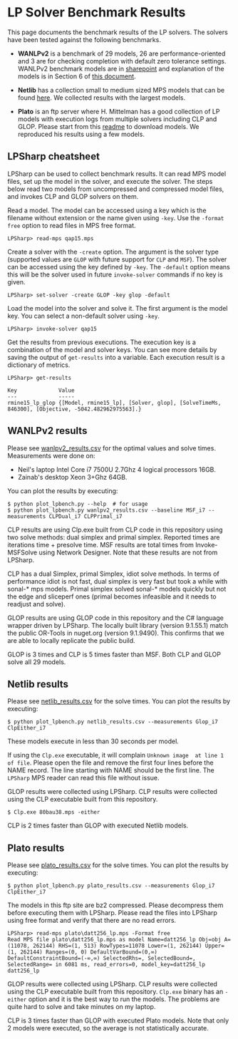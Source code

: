 # LP Solver Benchmark Results

This page documents the benchmark results of the LP solvers. The solvers have
been tested against the following benchmarks.

- __WANLPv2__ is a benchmark of 29 models, 26 are performance-oriented and 3 are for
  checking completion with default zero tolerance settings. WANLPv2 benchmark
  models are in
  [sharepoint](https://microsoft.sharepoint.com/:f:/t/AzNet_WAN/Eta127_8eHhNsylPOEupNQwB1OwjjRGGPilJtk2cf0sT_Q?e=cYFuIm)
  and explanation of the models is in Section 6 of [this
  document](https://microsoft.sharepoint.com/:b:/t/AzNet_WAN/Ed82YFQIC5xBg5_2ya0Y_bgB5OTmeu9GGMhEyFH6D7AXFg?e=GkPifF).

- __Netlib__ has a collection small to medium sized MPS models that can be found
  [here](https://www.cuter.rl.ac.uk/Problems/netlib.shtml). We collected results
  with the largest models.

- __Plato__ is an ftp server where H. Mittelman has a good collection of LP
  models with execution logs from multiple solvers including CLP and GLOP.
  Please start from this [readme](http://plato.asu.edu/ftp/lpsimp.html) to
  download models. We reproduced his results using a few models.

## LPSharp cheatsheet

LPSharp can be used to collect benchmark results. It can read MPS model files,
set up the model in the solver, and execute the solver. The steps below read two
models from uncompressed and compressed model files, and invokes CLP and GLOP
solvers on them.

Read a model. The model can be accessed using a key which is the filename
without extension or the name given using `-key`. Use the `-format free` option
to read files in MPS free format.

```
LPSharp> read-mps qap15.mps
```

Create a solver with the `-create` option. The argument is the solver type
(supported values are `GLOP` with future support for `CLP` and `MSF`). The
solver can be accessed using the key defined by `-key`. The `-default` option
means this will be the solver used in future `invoke-solver` commands if no key
is given. 
```
LPSharp> set-solver -create GLOP -key glop -default
```

Load the model into the solver and solve it. The first argument is the model
key. You can select a non-default solver using `-key`. 

```
LPSharp> invoke-solver qap15
```

Get the results from previous executions. The execution key is a combination of
the model and solver keys. You can see more details by saving the output of
`get-results` into a variable. Each execution result is a dictionary of metrics.

```
LPSharp> get-results

Key             Value
---             -----
rmine15_lp_glop {[Model, rmine15_lp], [Solver, glop], [SolveTimeMs, 846300], [Objective, -5042.482962975563].}
```

## WANLPv2 results

Please see [wanlpv2_results.csv](wanlpv2_results.csv) for the optimal values and solve times.
Measurements were done on:

- Neil's laptop Intel Core i7 7500U 2.7Ghz 4 logical processors 16GB.
- Zainab's desktop Xeon 3+Ghz 64GB.

You can plot the results by executing:

```
$ python plot_lpbench.py --help  # for usage
$ python plot_lpbench.py wanlpv2_results.csv --baseline MSF_i7 --measurements CLPDual_i7 CLPPrimal_i7
```

CLP results are using Clp.exe built from CLP code in this repository using two
solve methods: dual simplex and primal simplex. Reported times are iterations
time + presolve time. MSF results are total times from Invoke-MSFSolve using
Network Designer. Note that these results are not from LPSharp.

CLP has a dual Simplex, primal Simplex, idiot solve methods. In terms of
performance idiot is not fast, dual simplex is very fast but took a while with
sonal-* mps models. Primal simplex solved sonal-* models quickly but not the
edge and sliceperf ones (primal becomes infeasible and it needs to readjust and
solve).

GLOP results are using GLOP code in this repository and the C# language wrapper
driven by LPSharp. The locally built library (version 9.1.55.1) match the public
OR-Tools in nuget.org (version 9.1.9490). This confirms that we are able to
locally replicate the public build.

GLOP is 3 times and CLP is 5 times faster than MSF. Both CLP and GLOP solve all
29 models.

## Netlib results

Please see [netlib_results.csv](netlib_results.csv) for the solve times. You can
plot the results by executing:

```
$ python plot_lpbench.py netlib_results.csv --measurements Glop_i7 ClpEither_i7
```

These models execute in less than 30 seconds per model.

If using the `Clp.exe` executable, it will complain `Unknown image  at line 1 of
file`. Please open the file and remove the first four lines before the NAME
record. The line starting with NAME should be the first line. The `LPSharp` MPS
reader can read this file without issue.

GLOP results were collected using LPSharp. CLP results were collected using the
CLP executable built from this repository.

```
$ Clp.exe 80bau38.mps -either
```

CLP is 2 times faster than GLOP with executed Netlib models.

## Plato results

Please see [plato_results.csv](plato_results.csv) for the solve times. You can
plot the results by executing:

```
$ python plot_lpbench.py plato_results.csv --measurements Glop_i7 ClpEither_i7
```

The models in this ftp site are bz2 compressed. Please decompress them before
executing them with LPSharp. Please read the files into LPSharp using free
format and verify that there are no read errors.

```
LPSharp> read-mps plato\datt256_lp.mps -Format free
Read MPS file plato\datt256_lp.mps as model Name=datt256_lp Obj=obj A=(11078, 262144) RHS=(1, 513) RowTypes=11078 Lower=(1, 262144) Upper=(1, 262144) Ranges=(0, 0) DefaultVarBound=(0,∞) DefaultConstraintBound=(-∞,∞) SelectedRhs=, SelectedBound=, SelectedRange= in 6081 ms, read_errors=0, model_key=datt256_lp
datt256_lp
```

GLOP results were collected using LPSharp. CLP results were collected using the
CLP executable built from this repository. `Clp.exe` binary has an `-either`
option and it is the best way to run the models. The problems are quite hard to
solve and take minutes on my laptop.

CLP is 3 times faster than GLOP with executed Plato models. Note that only 2
models were executed, so the average is not statistically accurate.